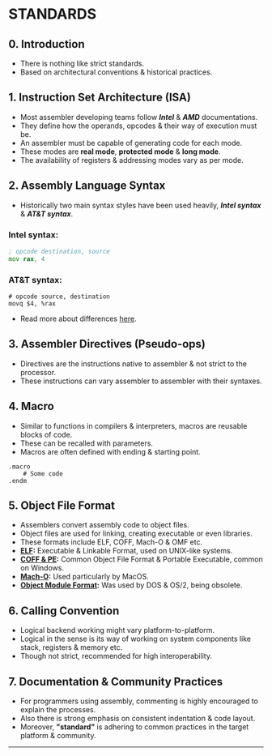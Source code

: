 # STANDARDS


## **0. Introduction**

- There is nothing like strict standards.
- Based on architectural conventions & historical practices.


## **1. Instruction Set Architecture (ISA)**

- Most assembler developing teams follow ***Intel*** & ***AMD*** documentations.
- They define how the operands, opcodes & their way of execution must be.
- An assembler must be capable of generating code for each mode.
- These modes are **real mode**, **protected mode** & **long mode**.
- The availability of registers & addressing modes vary as per mode.


## **2. Assembly Language Syntax**

- Historically two main syntax styles have been used heavily, ***Intel syntax*** & ***AT&T syntax***.

### Intel syntax:
```asm
; opcode destination, source
mov rax, 4
```

### AT&T syntax:
```gas
# opcode source, destination
movq $4, %rax
```

- Read more about differences [here](https://imada.sdu.dk/u/kslarsen/dm546/Material/IntelnATT.htm).


## **3. Assembler Directives (Pseudo-ops)**

- Directives are the instructions native to assembler & not strict to the processor.
- These instructions can vary assembler to assembler with their syntaxes.


## **4. Macro**

- Similar to functions in compilers & interpreters, macros are reusable blocks of code.
- These can be recalled with parameters.
- Macros are often defined with ending & starting point.

```gas
.macro
    # Some code
.endm
```


## **5. Object File Format**

- Assemblers convert assembly code to object files.
- Object files are used for linking, creating executable or even libraries.
- These formats include ELF, COFF, Mach-O & OMF etc.
- **<u>ELF</u>:** Executable & Linkable Format, used on UNIX-like systems.
- **<u>COFF & PE</u>:** Common Object File Format & Portable Executable, common on Windows.
- **<u>Mach-O</u>:** Used particularly by MacOS.
- **<u>Object Module Format</u>:** Was used by DOS & OS/2, being obsolete.


## **6. Calling Convention**

- Logical backend working might vary platform-to-platform.
- Logical in the sense is its way of working on system components like stack, registers & memory etc.
- Though not strict, recommended for high interoperability.


## **7. Documentation & Community Practices**

- For programmers using assembly, commenting is highly encouraged to explain the processes.
- Also there is strong emphasis on consistent indentation & code layout.
- Moreover, **"standard"** is adhering to common practices in the target platform & community.

---
